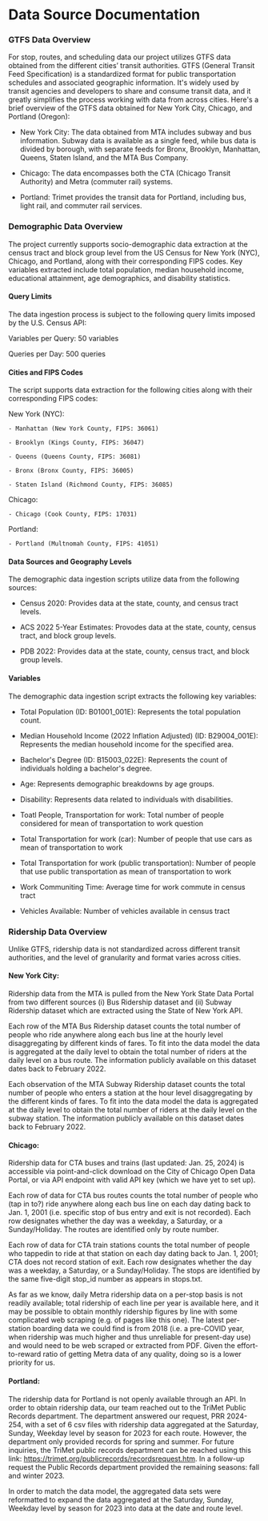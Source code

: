# Data Source Documentation

### GTFS Data Overview

For stop, routes, and scheduling data our project utilizes GTFS data obtained from the different cities’ transit authorities. GTFS (General Transit Feed Specification) is a standardized format for public transportation schedules and associated geographic information. It's widely used by transit agencies and developers to share and consume transit data, and it greatly simplifies the process working with data from across cities. Here's a brief overview of the GTFS data obtained for New York City, Chicago, and Portland (Oregon):

  - New York City: The data obtained from MTA includes subway and bus information. Subway data is available as a single feed, while bus data is divided by borough, with separate feeds for Bronx, Brooklyn, Manhattan, Queens, Staten Island, and the MTA Bus Company.

  - Chicago: The data encompasses both the CTA (Chicago Transit Authority) and Metra (commuter rail) systems.

  - Portland: Trimet provides the transit data for Portland, including bus, light rail, and commuter rail services.


### Demographic Data Overview

The project currently supports socio-demographic data extraction at the census tract and block group level from the US Census for New York (NYC), Chicago, and Portland, along with their corresponding FIPS codes. Key variables extracted include total population, median household income, educational attainment, age demographics, and disability statistics.

#### Query Limits

The data ingestion process is subject to the following query limits imposed by the U.S. Census API:

Variables per Query: 50 variables

Queries per Day: 500 queries

#### Cities and FIPS Codes

The script supports data extraction for the following cities along with their corresponding FIPS codes:

New York (NYC):

    - Manhattan (New York County, FIPS: 36061)
    
    - Brooklyn (Kings County, FIPS: 36047)
    
    - Queens (Queens County, FIPS: 36081)
    
    - Bronx (Bronx County, FIPS: 36005)
    
    - Staten Island (Richmond County, FIPS: 36085)

Chicago:

    - Chicago (Cook County, FIPS: 17031)

Portland:

    - Portland (Multnomah County, FIPS: 41051)

#### Data Sources and Geography Levels

The demographic data ingestion scripts utilize data from the following sources:

- Census 2020: Provides data at the state, county, and census tract levels.

- ACS 2022 5-Year Estimates: Provodes data at the state, county, census tract, and block group levels.

- PDB 2022: Provides data at the state, county, census tract, and block group levels.

#### Variables

The demographic data ingestion script extracts the following key variables:

- Total Population (ID: B01001_001E): Represents the total population count.

- Median Household Income (2022 Inflation Adjusted) (ID: B29004_001E): Represents the median household income for the specified area.

- Bachelor's Degree (ID: B15003_022E): Represents the count of individuals holding a bachelor's degree.

- Age: Represents demographic breakdowns by age groups.

- Disability: Represents data related to individuals with disabilities.

- Toatl People, Transportation for work:	Total number of people considered for mean of transportation to work question

- Total Transportation for work (car):	Number of people that use cars as mean of transportation to work

- Total Transportation for work (public transportation): Number of people that use public transportation as mean of transportation to work
  
- Work Communiting Time:	Average time for work commute in census tract
  
- Vehicles Available:	Number of vehicles available in census tract


### Ridership Data Overview

Unlike GTFS, ridership data is not standardized across different transit authorities, and the level of granularity and format varies across cities.

#### New York City:

Ridership data from the MTA is pulled from the New York State Data Portal from two different sources (i) Bus Ridership dataset and (ii) Subway Ridership dataset which are extracted using the State of New York API.

Each row of the MTA Bus Ridership dataset counts the total number of people who ride anywhere along each bus line at the hourly level disaggregating by different kinds of fares.  To fit into the data model the data is aggregated at the daily level to obtain the total number of riders at the daily level on a bus route.  The information publicly available on this dataset dates back to February 2022.

Each observation of the MTA Subway Ridership dataset counts the total number of people who enters a station at the hour level disaggregating by the different kinds of fares. To fit into the data model the data is aggregated at the daily level to obtain the total number of riders at the daily level on the subway station. The information publicly available on this dataset dates back to February 2022.


#### Chicago:

Ridership data for CTA buses and trains (last updated: Jan. 25, 2024) is accessible via point-and-click download on the City of Chicago Open Data Portal, or via API endpoint with valid API key (which we have yet to set up).

Each row of data for CTA bus routes counts the total number of people who (tap in to?) ride anywhere along each bus line on each day dating back to Jan. 1, 2001 (i.e. specific stop of bus entry and exit is not recorded). Each row designates whether the day was a weekday, a Saturday, or a Sunday/Holiday. The routes are identified only by route number.

Each row of data for CTA train stations counts the total number of people who tappedin to ride at that station on each day dating back to Jan. 1, 2001; CTA does not record station of exit. Each row designates whether the day was a weekday, a Saturday, or a Sunday/Holiday. The stops are identified by the same five-digit stop_id number as appears in stops.txt.

As far as we know, daily Metra ridership data on a per-stop basis is not readily available; total ridership of each line per year is available here, and it may be possible to obtain monthly ridership figures by line with some complicated web scraping (e.g. of pages like this one). The latest per-station boarding data we could find is from 2018 (i.e. a pre-COVID year, when ridership was much higher and thus unreliable for present-day use) and would need to be web scraped or extracted from PDF. Given the effort-to-reward ratio of getting Metra data of any quality, doing so is a lower priority for us.


#### Portland:

The ridership data for Portland is not openly available through an API. In order to obtain ridership data, our team reached out to the TriMet Public Records department. The department answered our request, PRR 2024-254, with a set of 6 csv files with ridership data aggregated at the Saturday, Sunday, Weekday level by season for 2023 for each route. However, the department only provided records for spring and summer. For future inquiries, the TriMet public records department can be reached using this link: https://trimet.org/publicrecords/recordsrequest.htm. In a follow-up request the Public Records department provided the remaining seasons: fall and winter 2023.

In order to match the data model, the aggregated data sets were reformatted to expand the data aggregated at the Saturday, Sunday, Weekday level by season for 2023 into data at the date and route level.
